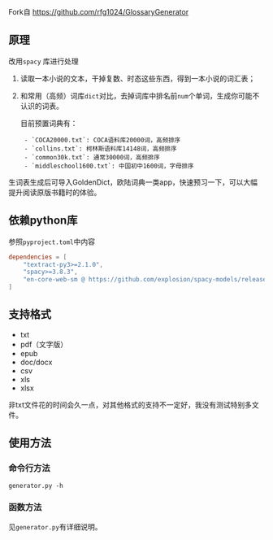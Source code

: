 Fork自 https://github.com/rfg1024/GlossaryGenerator


## 原理

改用`spacy` 库进行处理

1. 读取一本小说的文本，干掉复数、时态这些东西，得到一本小说的词汇表；
2. 和常用（高频）词库`dict`对比，去掉词库中排名前`num`个单词，生成你可能不认识的词表。

    目前预置词典有：

        - `COCA20000.txt`: COCA语料库20000词，高频排序
        - `collins.txt`: 柯林斯语料库14148词，高频排序
        - `common30k.txt`: 通常30000词，高频排序
        - `middleschool1600.txt`: 中国初中1600词，字母排序

生词表生成后可导入GoldenDict，欧陆词典一类app，快速预习一下，可以大幅提升阅读原版书籍时的体验。

## 依赖python库

参照`pyproject.toml`中内容

``` toml
dependencies = [
    "textract-py3>=2.1.0",
    "spacy>=3.8.3",
    "en-core-web-sm @ https://github.com/explosion/spacy-models/releases/download/en_core_web_sm-3.8.0/en_core_web_sm-3.8.0-py3-none-any.whl",
]
```


## 支持格式

- txt
- pdf（文字版）
- epub
- doc/docx
- csv
- xls
- xlsx

非txt文件花的时间会久一点，对其他格式的支持不一定好，我没有测试特别多文件。

## 使用方法

### 命令行方法

`generator.py -h`

### 函数方法

见`generator.py`有详细说明。
